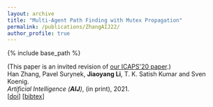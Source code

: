 ```yaml
---
layout: archive
title: "Multi-Agent Path Finding with Mutex Propagation"
permalink: /publications/ZhangAIJ22/
author_profile: true
---
```


{% include base_path %}

(This paper is an invited revision of [our ICAPS'20 paper](https://jiaoyangli.me/publications/ZhangICAPS20).)<br>
Han Zhang, Pavel Surynek, **Jiaoyang Li**, T. K. Satish Kumar and Sven Koenig.      
<i>Artificial Intelligence (**AIJ**)</i>, (in print), 2021.             
[[doi](https://doi.org/10.1016/j.artint.2022.103766)]
[<a href="javascript:void(0)" onclick="(function(target, id) { if ($('#' + id).css('display') == 'block') { $('#' + id).hide('fast'); $(target).text('bibtex') } else { $('#' + id).show('fast'); $(target).text('bibtex▲') } })(this, 'bibtex-ZhangICAPS2020');">bibtex</a>]
<div id="bibtex-ZhangICAPS2020" style="display:none">
<pre>
    @article{ZhangAIJ22,
      author    = {Han Zhang and Pavel Surynek and Jiaoyang Li and T. K. Satish Kumar and Sven Koenig},
      title     = {Multi-Agent Path Finding with Mutex Propagation},
      journal   = {Artificial Intelligence},
      pages     = {103766},
      year      = {2022},
      doi       = {https://doi.org/10.1016/j.artint.2022.103766},
    }
</pre></div>  
